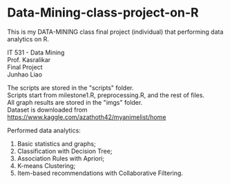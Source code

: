 # Data-Mining-class-project-on-R
This is my DATA-MINING class final project (individual) that performing data analytics on R.  
  
IT 531 - Data Mining  
Prof. Kasralikar  
Final Project  
Junhao Liao  

The scripts are stored in the "scripts" folder.  
Scripts start from milestone1.R, preprocessing.R, and the rest of files.  
All graph results are stored in the "imgs" folder.  
Dataset is downloaded from https://www.kaggle.com/azathoth42/myanimelist/home  

Performed data analytics:  
1. Basic statistics and graphs;  
2. Classification with Decision Tree;  
3. Association Rules with Apriori;  
3. K-means Clustering;  
4. Item-based recommendations with Collaborative Filtering.  
